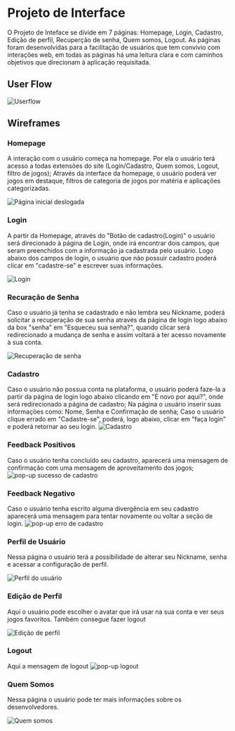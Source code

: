 
# Projeto de Interface

  O Projeto de Inteface se divide em 7 páginas: Homepage, Login, Cadastro, Edição de perfil, Recuperção de senha, Quem somos, Logout. As páginas foram desenvolvidas para a facilitação de usuários que tem convívio com interações web, em todas as páginas há uma leitura clara e com caminhos objetivos que direcionam à aplicação requisitada.

## User Flow

![Userflow](https://user-images.githubusercontent.com/111810318/198109478-c4e88839-bdc5-4be5-848f-a9e1c4a98e9c.png)









## Wireframes

### Homepage
A interação com o usuário começa na homepage. Por ela o usuário terá acesso a todas extensões do site (Login/Cadastro, Quem somos, Logout, filtro de jogos); Através da interface da homepage, o usuário poderá ver jogos em destaque, filtros de categoria de jogos por matéria e aplicações categorizadas.    
  
![Página inicial deslogada](https://user-images.githubusercontent.com/97120244/198099761-86363788-9cb4-4b50-997b-d479948e1bfc.png)


### Login
A partir da Homepage, através do "Botão de cadastro(Login)" o usuário será direcionado à página de Login, onde irá encontrar dois campos, que seram preenchidos com a informação ja cadastrada pelo usuário. Logo abaixo dos campos de login, o usuário que não possuir cadastro poderá clicar em "cadastre-se" e escrever suas informações.

![Login](https://user-images.githubusercontent.com/97120244/198100148-806ea8ef-d94c-4da1-b595-155fadadede4.png) 

### Recuração de Senha
Caso o usuário já tenha se cadastrado e não lembra seu Nickname, poderá solicitar a recuperação de sua senha através da página de login logo abaixo da box "senha" em "Esqueceu sua senha?", quando clicar será redirecionado a mudança de senha e assim voltará a ter acesso novamente à sua conta.

![Recuperação de senha](https://user-images.githubusercontent.com/97120244/198101618-425b947a-1831-45cf-8701-e02fd1a8cf51.png)


### Cadastro
Caso o usuário não possua conta na plataforma, o usuário poderá faze-la a partir da página de login logo abaixo clicando em "É novo por aqui?", onde será redirecionado a página de cadastro; Na página o usuário inserir suas informações como: Nome, Senha e Confirmação de senha; Caso o usuário clique errado em "Cadastre-se", poderá, logo abaixo, clicar em "faça login" e poderá retornar ao seu login. 
![Cadastro](https://user-images.githubusercontent.com/97120244/198102482-792bf029-195d-46c3-91cb-fe1f1b73c5e7.png)


### Feedback Positivos 
Caso o usuário tenha concluído seu cadastro, aparecerá uma mensagem de confirmação com uma mensagem de aproveitamento dos jogos;
![pop-up sucesso de cadastro](https://user-images.githubusercontent.com/97120244/198103081-964cebc9-6c53-4174-8904-25fa7f0a85dc.png)


### Feedback Negativo
Caso o usuário tenha escrito alguma divergência em seu cadastro aparecerá uma mensagem para tentar novamente ou voltar a seção de login.
![pop-up erro de cadastro](https://user-images.githubusercontent.com/97120244/198103395-a12a79df-ecbb-4e67-a5db-0a0c1c805c95.png)


### Perfil de Usuário
Nessa página o usuário terá a possibilidade de alterar seu Nickname, senha e acessar a configuração de perfil.

![Perfil do usuário](https://user-images.githubusercontent.com/97120244/198103917-75a80edf-8f3d-408a-9ccc-e61defc8d74b.png)

### Edição de Perfil
Aqui o usuário pode escolher o avatar que irá usar na sua conta e ver seus jogos favoritos. Também consegue fazer logout

![Edição de perfil](https://user-images.githubusercontent.com/97120244/198106074-2b1e1864-ea42-4ae3-ada9-abfedb6be358.png)

### Logout
Aqui a mensagem de logout
![pop-up logout](https://user-images.githubusercontent.com/97120244/198108175-3caa4b8f-31fc-40c0-8578-00d8b2ff951f.png) 



### Quem Somos
Nessa página o usuário pode ter mais informações sobre os desenvolvedores.

![Quem somos](https://user-images.githubusercontent.com/97120244/198108875-dab40cfa-30f7-45b1-9c75-b2a51e0cd271.png)


